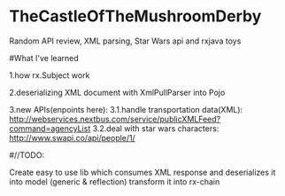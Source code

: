 # TheCastleOfTheMushroomDerby
Random API review, XML parsing, Star Wars api and rxjava toys

#What I've learned

1.how rx.Subject work

2.deserializing XML document with XmlPullParser into Pojo

3.new APIs(enpoints here):
3.1.handle transportation data(XML): http://webservices.nextbus.com/service/publicXMLFeed?command=agencyList
3.2.deal with star wars characters: http://www.swapi.co/api/people/1/

#//TODO:

Create easy to use lib which consumes XML response and deserializes it into model (generic & reflection) transform it into 
rx-chain

